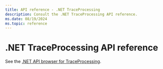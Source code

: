 ```yaml
---
title: API reference - .NET TraceProcessing
description: Consult the .NET TraceProcessing API reference.
ms.date: 08/19/2024
ms.topic: reference
---
```


# .NET TraceProcessing API reference

See the [.NET API browser for TraceProcessing](/dotnet/api/?view=trace-processor-dotnet-1.0&preserve-view=true).
